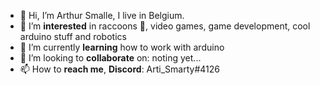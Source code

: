 - 👋 Hi, I’m Arthur Smalle, I live in Belgium.
- 👀 I’m **interested** in raccoons 🦝, video games, game development, cool arduino stuff and robotics
- 🌱 I’m currently **learning** how to work with arduino
- 💞️ I’m looking to **collaborate** on: noting yet...
- 📫 How to **reach me**, **Discord**: Arti_Smarty#4126

<!---
arthurSmalle/arthurSmalle is a ✨ special ✨ repository because its `README.md` (this file) appears on your GitHub profile.
You can click the Preview link to take a look at your changes.
--->
